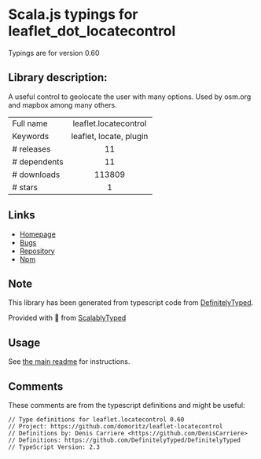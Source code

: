 
# Scala.js typings for leaflet_dot_locatecontrol

Typings are for version 0.60

## Library description:
A useful control to geolocate the user with many options. Used by osm.org and mapbox among many others.

|                    |                 |
| ------------------ | :-------------: |
| Full name          | leaflet.locatecontrol |
| Keywords           | leaflet, locate, plugin |
| # releases         | 11 |
| # dependents       | 11 |
| # downloads        | 113809 |
| # stars            | 1 |

## Links
- [Homepage](https://github.com/domoritz/leaflet-locatecontrol)
- [Bugs](https://github.com/domoritz/leaflet-locatecontrol/issues)
- [Repository](https://github.com/domoritz/leaflet-locatecontrol)
- [Npm](https://www.npmjs.com/package/leaflet.locatecontrol)
    


## Note
This library has been generated from typescript code from [DefinitelyTyped](https://definitelytyped.org).

Provided with :purple_heart: from [ScalablyTyped](https://github.com/oyvindberg/ScalablyTyped)

## Usage
See [the main readme](../../readme.md) for instructions.

## Comments

These comments are from the typescript definitions and might be useful:
```
// Type definitions for leaflet.locatecontrol 0.60
// Project: https://github.com/domoritz/leaflet-locatecontrol
// Definitions by: Denis Carriere <https://github.com/DenisCarriere>
// Definitions: https://github.com/DefinitelyTyped/DefinitelyTyped
// TypeScript Version: 2.3

```

